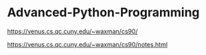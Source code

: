 # Advanced-Python-Programming
https://venus.cs.qc.cuny.edu/~waxman/cs90/


https://venus.cs.qc.cuny.edu/~waxman/cs90/notes.html
